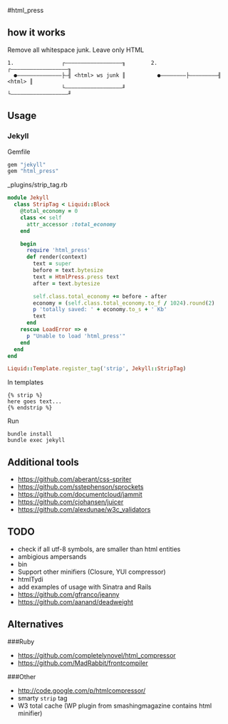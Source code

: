 #html_press

## how it works

Remove all whitespace junk. Leave only HTML

```
1.               ┌――――――――――――――――――╖        2.         ┌――――――――――――――――――╖
  ●――――――――――――――├―╢ <html> ws junk ║          ●――――――――├―――――――――╢ <html> ║
                 └――――――――――――――――――╜                   └――――――――――――――――――╜
```

## Usage

### Jekyll

Gemfile

```ruby
gem "jekyll"
gem "html_press"
```

_plugins/strip_tag.rb

```ruby
module Jekyll
  class StripTag < Liquid::Block
    @total_economy = 0
    class << self 
      attr_accessor :total_economy
    end 

    begin
      require 'html_press'
      def render(context)
        text = super
        before = text.bytesize
        text = HtmlPress.press text
        after = text.bytesize

        self.class.total_economy += before - after
        economy = (self.class.total_economy.to_f / 1024).round(2)
        p 'totally saved: ' + economy.to_s + ' Kb'
        text
      end
    rescue LoadError => e
      p "Unable to load 'html_press'"
    end
  end
end

Liquid::Template.register_tag('strip', Jekyll::StripTag)
```

In templates

```liquid
{% strip %}
here goes text...
{% endstrip %}
```

Run

```
bundle install
bundle exec jekyll
```

## Additional tools

  - https://github.com/aberant/css-spriter
  - https://github.com/sstephenson/sprockets
  - https://github.com/documentcloud/jammit
  - https://github.com/cjohansen/juicer
  - https://github.com/alexdunae/w3c_validators

## TODO

  - check if all utf-8 symbols, are smaller than html entities
  - ambigious ampersands
  - bin
  - Support other minifiers (Closure, YUI compressor)
  - htmlTydi
  - add examples of usage with Sinatra and Rails
  - https://github.com/gfranco/jeanny
  - https://github.com/aanand/deadweight

## Alternatives

###Ruby

  - https://github.com/completelynovel/html_compressor
  - https://github.com/MadRabbit/frontcompiler

###Other

  - http://code.google.com/p/htmlcompressor/
  - smarty `strip` tag
  - W3 total cache (WP plugin from smashingmagazine contains html minifier)
